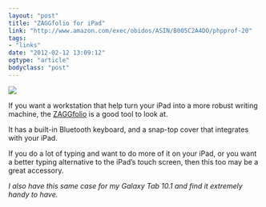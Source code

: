 ```yaml
---
layout: "post"
title: "ZAGGfolio for iPad"
link: "http://www.amazon.com/exec/obidos/ASIN/B005C2A4DO/phpprof-20"
tags: 
- "links"
date: "2012-02-12 13:09:12"
ogtype: "article"
bodyclass: "post"
---
```


![](http://cdn.rogerstringer.com/media/zaggfolio-for-ipad.jpg)

If you want a workstation that help turn your iPad into a more robust writing machine, the [ZAGGfolio](http://www.amazon.com/exec/obidos/ASIN/B005C2A4DO/phpprof-20) is a good tool to look at.

It has a built-in Bluetooth keyboard, and a snap-top cover that integrates with your iPad.

If you do a lot of typing and want to do more of it on your iPad, or you want a better typing alternative to the iPad’s touch screen, then this too may be a great accessory.

*I also have this same case for my Galaxy Tab 10.1 and find it extremely handy to have.*